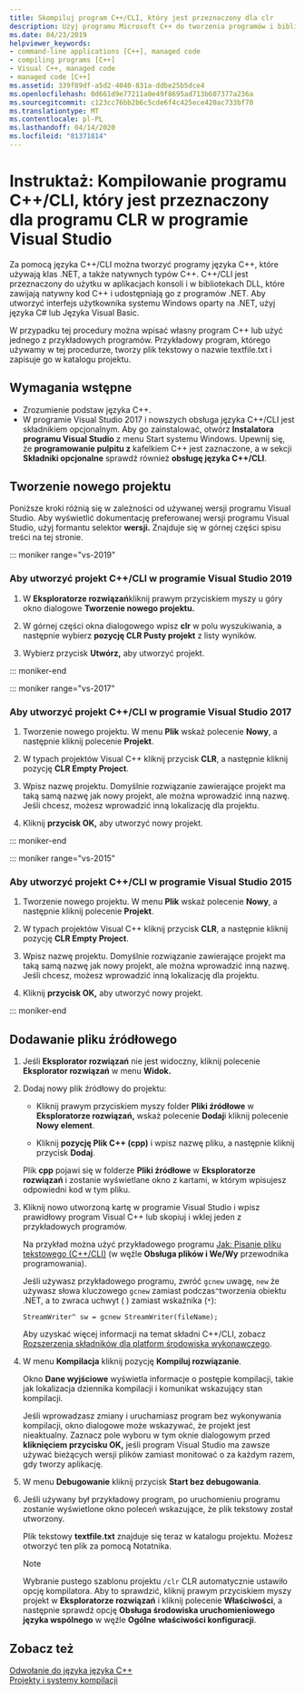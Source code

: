 ```yaml
---
title: Skompiluj program C++/CLI, który jest przeznaczony dla clr
description: Użyj programu Microsoft C++ do tworzenia programów i bibliotek, które mogą łączyć natywny kod C++ i programy .NET.
ms.date: 04/23/2019
helpviewer_keywords:
- command-line applications [C++], managed code
- compiling programs [C++]
- Visual C++, managed code
- managed code [C++]
ms.assetid: 339f89df-a5d2-4040-831a-ddbe25b5dce4
ms.openlocfilehash: 0d661d9e77211a0e49f8695ad713b607377a236a
ms.sourcegitcommit: c123cc76bb2b6c5cde6f4c425ece420ac733bf70
ms.translationtype: MT
ms.contentlocale: pl-PL
ms.lasthandoff: 04/14/2020
ms.locfileid: "81371814"
---
```

# <a name="walkthrough-compile-a-ccli-program-that-targets-the-clr-in-visual-studio"></a>Instruktaż: Kompilowanie programu C++/CLI, który jest przeznaczony dla programu CLR w programie Visual Studio

Za pomocą języka C++/CLI można tworzyć programy języka C++, które używają klas .NET, a także natywnych typów C++. C++/CLI jest przeznaczony do użytku w aplikacjach konsoli i w bibliotekach DLL, które zawijają natywny kod C++ i udostępniają go z programów .NET. Aby utworzyć interfejs użytkownika systemu Windows oparty na .NET, użyj języka C# lub Języka Visual Basic.

W przypadku tej procedury można wpisać własny program C++ lub użyć jednego z przykładowych programów. Przykładowy program, którego używamy w tej procedurze, tworzy plik tekstowy o nazwie textfile.txt i zapisuje go w katalogu projektu.

## <a name="prerequisites"></a>Wymagania wstępne

- Zrozumienie podstaw języka C++.
- W programie Visual Studio 2017 i nowszych obsługa języka C++/CLI jest składnikiem opcjonalnym. Aby go zainstalować, otwórz **Instalatora programu Visual Studio** z menu Start systemu Windows. Upewnij się, że **programowanie pulpitu z** kafelkiem C++ jest zaznaczone, a w sekcji **Składniki opcjonalne** sprawdź również **obsługę języka C++/CLI**.

## <a name="create-a-new-project"></a>Tworzenie nowego projektu

Poniższe kroki różnią się w zależności od używanej wersji programu Visual Studio. Aby wyświetlić dokumentację preferowanej wersji programu Visual Studio, użyj formantu selektor **wersji.** Znajduje się w górnej części spisu treści na tej stronie.

::: moniker range="vs-2019"

### <a name="to-create-a-ccli-project-in-visual-studio-2019"></a>Aby utworzyć projekt C++/CLI w programie Visual Studio 2019

1. W **Eksploratorze rozwiązań**kliknij prawym przyciskiem myszy u góry okno dialogowe **Tworzenie nowego projektu.**

1. W górnej części okna dialogowego wpisz **clr** w polu wyszukiwania, a następnie wybierz **pozycję CLR Pusty projekt** z listy wyników.

1. Wybierz przycisk **Utwórz,** aby utworzyć projekt.

::: moniker-end

::: moniker range="vs-2017"

### <a name="to-create-a-ccli-project-in-visual-studio-2017"></a>Aby utworzyć projekt C++/CLI w programie Visual Studio 2017

1. Tworzenie nowego projektu. W menu **Plik** wskaż polecenie **Nowy**, a następnie kliknij polecenie **Projekt**.

1. W typach projektów Visual C++ kliknij przycisk **CLR**, a następnie kliknij pozycję **CLR Empty Project**.

1. Wpisz nazwę projektu. Domyślnie rozwiązanie zawierające projekt ma taką samą nazwę jak nowy projekt, ale można wprowadzić inną nazwę. Jeśli chcesz, możesz wprowadzić inną lokalizację dla projektu.

1. Kliknij **przycisk OK,** aby utworzyć nowy projekt.

::: moniker-end

::: moniker range="vs-2015"

### <a name="to-create-a-ccli-project-in-visual-studio-2015"></a>Aby utworzyć projekt C++/CLI w programie Visual Studio 2015

1. Tworzenie nowego projektu. W menu **Plik** wskaż polecenie **Nowy**, a następnie kliknij polecenie **Projekt**.

1. W typach projektów Visual C++ kliknij przycisk **CLR**, a następnie kliknij pozycję **CLR Empty Project**.

1. Wpisz nazwę projektu. Domyślnie rozwiązanie zawierające projekt ma taką samą nazwę jak nowy projekt, ale można wprowadzić inną nazwę. Jeśli chcesz, możesz wprowadzić inną lokalizację dla projektu.

1. Kliknij **przycisk OK,** aby utworzyć nowy projekt.

::: moniker-end

## <a name="add-a-source-file"></a>Dodawanie pliku źródłowego

1. Jeśli **Eksplorator rozwiązań** nie jest widoczny, kliknij polecenie **Eksplorator rozwiązań** w menu **Widok.**

1. Dodaj nowy plik źródłowy do projektu:

   - Kliknij prawym przyciskiem myszy folder **Pliki źródłowe** w **Eksploratorze rozwiązań,** wskaż polecenie **Dodaj**i kliknij polecenie **Nowy element**.

   - Kliknij **pozycję Plik C++ (cpp)** i wpisz nazwę pliku, a następnie kliknij przycisk **Dodaj**.

   Plik **cpp** pojawi się w folderze **Pliki źródłowe** w **Eksploratorze rozwiązań** i zostanie wyświetlane okno z kartami, w którym wpisujesz odpowiedni kod w tym pliku.

1. Kliknij nowo utworzoną kartę w programie Visual Studio i wpisz prawidłowy program Visual C++ lub skopiuj i wklej jeden z przykładowych programów.

   Na przykład można użyć przykładowego programu [Jak: Pisanie pliku tekstowego (C++/CLI)](how-to-write-a-text-file-cpp-cli.md) (w węźle **Obsługa plików i We/Wy** przewodnika programowania).

   Jeśli używasz przykładowego programu, zwróć `gcnew` uwagę, `new` że używasz słowa kluczowego `gcnew` zamiast podczas`^`tworzenia obiektu .NET, a to zwraca uchwyt ( ) zamiast wskaźnika (`*`):

   `StreamWriter^ sw = gcnew StreamWriter(fileName);`

   Aby uzyskać więcej informacji na temat składni C++/CLI, zobacz [Rozszerzenia składników dla platform środowiska wykonawczego](../extensions/component-extensions-for-runtime-platforms.md).

1. W menu **Kompilacja** kliknij pozycję **Kompiluj rozwiązanie**.

   Okno **Dane wyjściowe** wyświetla informacje o postępie kompilacji, takie jak lokalizacja dziennika kompilacji i komunikat wskazujący stan kompilacji.

   Jeśli wprowadzasz zmiany i uruchamiasz program bez wykonywania kompilacji, okno dialogowe może wskazywać, że projekt jest nieaktualny. Zaznacz pole wyboru w tym oknie dialogowym przed **kliknięciem przycisku OK,** jeśli program Visual Studio ma zawsze używać bieżących wersji plików zamiast monitować o za każdym razem, gdy tworzy aplikację.

1. W menu **Debugowanie** kliknij przycisk **Start bez debugowania**.

1. Jeśli używany był przykładowy program, po uruchomieniu programu zostanie wyświetlone okno poleceń wskazujące, że plik tekstowy został utworzony.

   Plik tekstowy **textfile.txt** znajduje się teraz w katalogu projektu. Możesz otworzyć ten plik za pomocą Notatnika.

   > [!NOTE]
   > Wybranie pustego szablonu projektu `/clr` CLR automatycznie ustawiło opcję kompilatora. Aby to sprawdzić, kliknij prawym przyciskiem myszy projekt w **Eksploratorze rozwiązań** i kliknij polecenie **Właściwości**, a następnie sprawdź opcję **Obsługa środowiska uruchomieniowego języka wspólnego** w węźle **Ogólne** **właściwości konfiguracji**.

## <a name="see-also"></a>Zobacz też

[Odwołanie do języka języka C++](../cpp/cpp-language-reference.md)<br/>
[Projekty i systemy kompilacji](../build/projects-and-build-systems-cpp.md)<br/>
